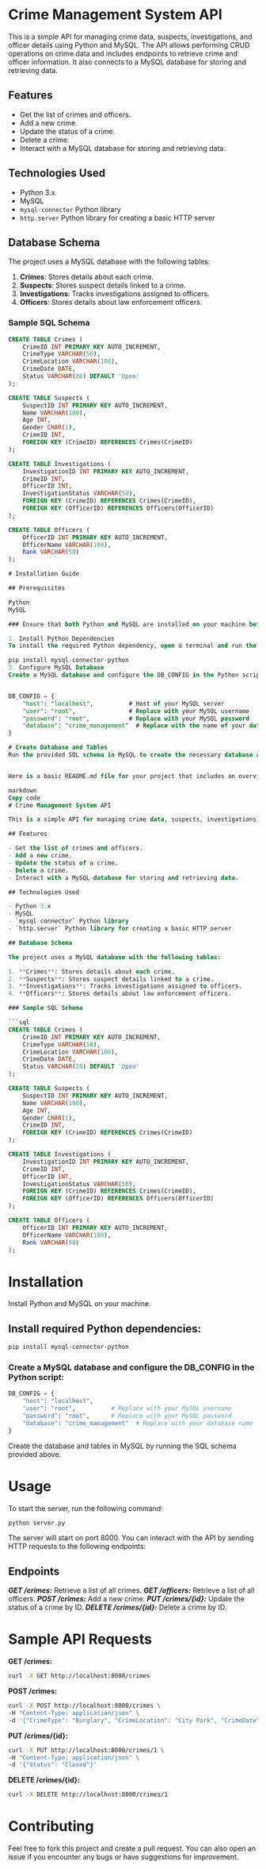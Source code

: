 # Crime Management System API

This is a simple API for managing crime data, suspects, investigations, and officer details using Python and MySQL. The API allows performing CRUD operations on crime data and includes endpoints to retrieve crime and officer information. It also connects to a MySQL database for storing and retrieving data.

## Features

- Get the list of crimes and officers.
- Add a new crime.
- Update the status of a crime.
- Delete a crime.
- Interact with a MySQL database for storing and retrieving data.

## Technologies Used

- Python 3.x
- MySQL
- `mysql-connector` Python library
- `http.server` Python library for creating a basic HTTP server

## Database Schema

The project uses a MySQL database with the following tables:

1. **Crimes**: Stores details about each crime.
2. **Suspects**: Stores suspect details linked to a crime.
3. **Investigations**: Tracks investigations assigned to officers.
4. **Officers**: Stores details about law enforcement officers.

### Sample SQL Schema

````sql
CREATE TABLE Crimes (
    CrimeID INT PRIMARY KEY AUTO_INCREMENT,
    CrimeType VARCHAR(50),
    CrimeLocation VARCHAR(100),
    CrimeDate DATE,
    Status VARCHAR(20) DEFAULT 'Open'
);

CREATE TABLE Suspects (
    SuspectID INT PRIMARY KEY AUTO_INCREMENT,
    Name VARCHAR(100),
    Age INT,
    Gender CHAR(1),
    CrimeID INT,
    FOREIGN KEY (CrimeID) REFERENCES Crimes(CrimeID)
);

CREATE TABLE Investigations (
    InvestigationID INT PRIMARY KEY AUTO_INCREMENT,
    CrimeID INT,
    OfficerID INT,
    InvestigationStatus VARCHAR(50),
    FOREIGN KEY (CrimeID) REFERENCES Crimes(CrimeID),
    FOREIGN KEY (OfficerID) REFERENCES Officers(OfficerID)
);

CREATE TABLE Officers (
    OfficerID INT PRIMARY KEY AUTO_INCREMENT,
    OfficerName VARCHAR(100),
    Rank VARCHAR(50)
);

# Installation Guide

## Prerequisites

Python
MySQL

### Ensure that both Python and MySQL are installed on your machine before proceeding.

1. Install Python Dependencies
To install the required Python dependency, open a terminal and run the following command:

pip install mysql-connector-python
2. Configure MySQL Database
Create a MySQL database and configure the DB_CONFIG in the Python script with your MySQL credentials.


DB_CONFIG = {
    "host": "localhost",          # Host of your MySQL server
    "user": "root",               # Replace with your MySQL username
    "password": "root",           # Replace with your MySQL password
    "database": "crime_management"  # Replace with the name of your database
}

# Create Database and Tables
Run the provided SQL schema in MySQL to create the necessary database and tables for the project.


Here is a basic README.md file for your project that includes an overview of the project, installation steps, and usage instructions:

markdown
Copy code
# Crime Management System API

This is a simple API for managing crime data, suspects, investigations, and officer details using Python and MySQL. The API allows performing CRUD operations on crime data and includes endpoints to retrieve crime and officer information. It also connects to a MySQL database for storing and retrieving data.

## Features

- Get the list of crimes and officers.
- Add a new crime.
- Update the status of a crime.
- Delete a crime.
- Interact with a MySQL database for storing and retrieving data.

## Technologies Used

- Python 3.x
- MySQL
- `mysql-connector` Python library
- `http.server` Python library for creating a basic HTTP server

## Database Schema

The project uses a MySQL database with the following tables:

1. **Crimes**: Stores details about each crime.
2. **Suspects**: Stores suspect details linked to a crime.
3. **Investigations**: Tracks investigations assigned to officers.
4. **Officers**: Stores details about law enforcement officers.

### Sample SQL Schema

```sql
CREATE TABLE Crimes (
    CrimeID INT PRIMARY KEY AUTO_INCREMENT,
    CrimeType VARCHAR(50),
    CrimeLocation VARCHAR(100),
    CrimeDate DATE,
    Status VARCHAR(20) DEFAULT 'Open'
);

CREATE TABLE Suspects (
    SuspectID INT PRIMARY KEY AUTO_INCREMENT,
    Name VARCHAR(100),
    Age INT,
    Gender CHAR(1),
    CrimeID INT,
    FOREIGN KEY (CrimeID) REFERENCES Crimes(CrimeID)
);

CREATE TABLE Investigations (
    InvestigationID INT PRIMARY KEY AUTO_INCREMENT,
    CrimeID INT,
    OfficerID INT,
    InvestigationStatus VARCHAR(50),
    FOREIGN KEY (CrimeID) REFERENCES Crimes(CrimeID),
    FOREIGN KEY (OfficerID) REFERENCES Officers(OfficerID)
);

CREATE TABLE Officers (
    OfficerID INT PRIMARY KEY AUTO_INCREMENT,
    OfficerName VARCHAR(100),
    Rank VARCHAR(50)
);
````

# Installation

Install Python and MySQL on your machine.

## Install required Python dependencies:

```bash
pip install mysql-connector-python
```

### Create a MySQL database and configure the DB_CONFIG in the Python script:

```python
DB_CONFIG = {
    "host": "localhost",
    "user": "root",          # Replace with your MySQL username
    "password": "root",      # Replace with your MySQL password
    "database": "crime_management"  # Replace with your database name
}
```

Create the database and tables in MySQL by running the SQL schema provided above.

# Usage

To start the server, run the following command:

```bash
python server.py
```

The server will start on port 8000. You can interact with the API by sending HTTP requests to the following endpoints:

## Endpoints

**_GET /crimes:_** Retrieve a list of all crimes.
**_GET /officers:_** Retrieve a list of all officers.
**_POST /crimes:_** Add a new crime.
**_PUT /crimes/{id}:_** Update the status of a crime by ID.
**_DELETE /crimes/{id}:_** Delete a crime by ID.

# Sample API Requests

**GET /crimes:**

```bash
curl -X GET http://localhost:8000/crimes
```

**POST /crimes:**

```bash
curl -X POST http://localhost:8000/crimes \
-H "Content-Type: application/json" \
-d '{"CrimeType": "Burglary", "CrimeLocation": "City Park", "CrimeDate": "2025-01-01"}'
```

**PUT /crimes/{id}:**

```bash
curl -X PUT http://localhost:8000/crimes/1 \
-H "Content-Type: application/json" \
-d '{"Status": "Closed"}'
```

**DELETE /crimes/{id}:**

```bash
curl -X DELETE http://localhost:8000/crimes/1
```

# Contributing

Feel free to fork this project and create a pull request. You can also open an issue if you encounter any bugs or have suggestions for improvement.
